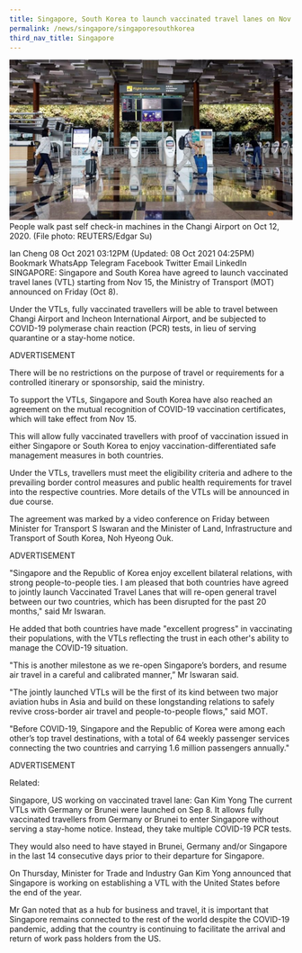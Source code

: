 ```yaml
---
title: Singapore, South Korea to launch vaccinated travel lanes on Nov 15
permalink: /news/singapore/singaporesouthkorea
third_nav_title: Singapore
---
```


![Alt text for image on Isomer site](/images/vbvbvbv.jpg)People walk past self check-in machines in the Changi Airport on Oct 12, 2020. (File photo: REUTERS/Edgar Su)


Ian Cheng
08 Oct 2021 03:12PM
(Updated: 08 Oct 2021 04:25PM)
Bookmark
WhatsApp
Telegram
Facebook
Twitter
Email
LinkedIn
SINGAPORE: Singapore and South Korea have agreed to launch vaccinated travel lanes (VTL) starting from Nov 15, the Ministry of Transport (MOT) announced on Friday (Oct 8).

Under the VTLs, fully vaccinated travellers will be able to travel between Changi Airport and Incheon International Airport, and be subjected to COVID-19 polymerase chain reaction (PCR) tests, in lieu of serving quarantine or a stay-home notice.

ADVERTISEMENT

There will be no restrictions on the purpose of travel or requirements for a controlled itinerary or sponsorship, said the ministry.

To support the VTLs, Singapore and South Korea have also reached an agreement on the mutual recognition of COVID-19 vaccination certificates, which will take effect from Nov 15.

This will allow fully vaccinated travellers with proof of vaccination issued in either Singapore or South Korea to enjoy vaccination-differentiated safe management measures in both countries.

Under the VTLs, travellers must meet the eligibility criteria and adhere to the prevailing border control measures and public health requirements for travel into the respective countries. More details of the VTLs will be announced in due course.

The agreement was marked by a video conference on Friday between Minister for Transport S Iswaran and the Minister of Land, Infrastructure and Transport of South Korea, Noh Hyeong Ouk.

ADVERTISEMENT

"Singapore and the Republic of Korea enjoy excellent bilateral relations, with strong people-to-people ties. I am pleased that both countries have agreed to jointly launch Vaccinated Travel Lanes that will re-open general travel between our two countries, which has been disrupted for the past 20 months," said Mr Iswaran.

He added that both countries have made "excellent progress" in vaccinating their populations, with the VTLs reflecting the trust in each other's ability to manage the COVID-19 situation.

"This is another milestone as we re-open Singapore’s borders, and resume air travel in a careful and calibrated manner,” Mr Iswaran said.

"The jointly launched VTLs will be the first of its kind between two major aviation hubs in Asia and build on these longstanding relations to safely revive cross-border air travel and people-to-people flows," said MOT. 

"Before COVID-19, Singapore and the Republic of Korea were among each other’s top travel destinations, with a total of 64 weekly passenger services connecting the two countries and carrying 1.6 million passengers annually."

ADVERTISEMENT

 

Related:

Singapore, US working on vaccinated travel lane: Gan Kim Yong
The current VTLs with Germany or Brunei were launched on Sep 8. It allows fully vaccinated travellers from Germany or Brunei to enter Singapore without serving a stay-home notice. Instead, they take multiple COVID-19 PCR tests.

They would also need to have stayed in Brunei, Germany and/or Singapore in the last 14 consecutive days prior to their departure for Singapore.

On Thursday, Minister for Trade and Industry Gan Kim Yong announced that Singapore is working on establishing a VTL with the United States before the end of the year.

Mr Gan noted that as a hub for business and travel, it is important that Singapore remains connected to the rest of the world despite the COVID-19 pandemic, adding that the country is continuing to facilitate the arrival and return of work pass holders from the US.